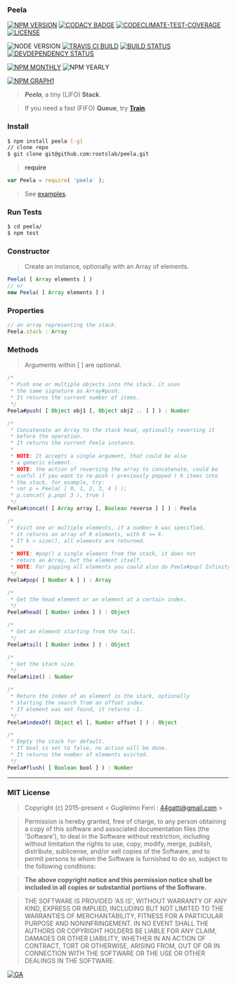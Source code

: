 ### Peela

[![NPM VERSION](http://img.shields.io/npm/v/peela.svg?style=flat)](https://www.npmjs.org/package/peela)
[![CODACY BADGE](https://img.shields.io/codacy/b18ed7d95b0a4707a0ff7b88b30d3def.svg?style=flat)](https://www.codacy.com/public/44gatti/peela)
[![CODECLIMATE-TEST-COVERAGE](https://img.shields.io/codeclimate/coverage/github/rootslab/peela.svg?style=flat)](https://codeclimate.com/github/rootslab/peela)
[![LICENSE](http://img.shields.io/badge/license-MIT-blue.svg?style=flat)](https://github.com/rootslab/peela#mit-license)

![NODE VERSION](https://img.shields.io/node/v/peela.svg)
[![TRAVIS CI BUILD](http://img.shields.io/travis/rootslab/peela.svg?style=flat)](http://travis-ci.org/rootslab/peela)
[![BUILD STATUS](http://img.shields.io/david/rootslab/peela.svg?style=flat)](https://david-dm.org/rootslab/peela)
[![DEVDEPENDENCY STATUS](http://img.shields.io/david/dev/rootslab/peela.svg?style=flat)](https://david-dm.org/rootslab/peela#info=devDependencies)

[![NPM MONTHLY](http://img.shields.io/npm/dm/peela.svg?style=flat)](http://npm-stat.com/charts.html?package=peela)
![NPM YEARLY](https://img.shields.io/npm/dy/peela.svg)

[![NPM GRAPH1](https://nodei.co/npm/peela.png?downloads=true&downloadRank=true&stars=true)](https://nodei.co/npm/peela/)


> **_Peela_**, a tiny (LIFO) **Stack**.

> If you need a fast (FIFO) __Queue__, try __[Train](https://github.com/rootslab/train)__.

### Install

```bash
$ npm install peela [-g]
// clone repo
$ git clone git@github.com:rootslab/peela.git
```
> __require__ 

```javascript
var Peela = require( 'peela' );
```
> See [examples](example/).

### Run Tests

```bash
$ cd peela/
$ npm test
```
### Constructor

> Create an instance, optionally with an Array of elements.

```javascript
Peela( [ Array elements ] )
// or
new Peela( [ Array elements ] )
```

### Properties

```javascript
// an array representing the stack.
Peela.stack : Array
```

### Methods

> Arguments within [ ] are optional.

```javascript
/*
 * Push one or multiple objects into the stack. it uses
 * the same signature as Array#push.
 * It returns the current number of items.
 */
Peela#push( [ Object obj1 [, Object obj2 .. ] ] ) : Number

/*
 * Concatenate an Array to the stack head, optionally reversing it
 * before the operation.
 * It returns the current Peela instance.
 *
 * NOTE: It accepts a single argument, that could be also
 * a generic element.
 * NOTE: the action of reversing the array to concatenate, could be
 * useful if you want to re-push ( previously popped ) K items into
 * the stack, for example, try:
 * var p = Peela( [ 0, 1, 2, 3, 4 ] );
 * p.concat( p.pop( 3 ), true )
 */
Peela#concat( [ Array array [, Boolean reverse ] ] ) : Peela

/* 
 * Evict one or multiple elements, if a number k was specified,
 * it returns an array of K elements, with K <= k.
 * If k > size(), all elements are returned.
 *
 * NOTE: #pop() a single element from the stack, it does not
 * return an Array, but the element itself.
 * NOTE: For popping all elements you could also do Peela#pop( Infinity )
 */
Peela#pop( [ Number k ] ) : Array

/*
 * Get the head element or an element at a certain index.
 */
Peela#head( [ Number index ] ) : Object

/*
 * Get an element starting from the tail.
 */
Peela#tail( [ Number index ] ) : Object

/*
 * Get the stack size.
 */
Peela#size() : Number

/*
 * Return the index of an element in the stack, optionally
 * starting the search from an offset index.
 * If element was not found, it returns -1.
 */
Peela#indexOf( Object el [, Number offset ] ) : Object

/*
 * Empty the stack for default.
 * If bool is set to false, no action will be done.
 * It returns the number of elements evicted.
 */
Peela#flush( [ Boolean bool ] ) : Number

```

------------------------------------------------------------------------

### MIT License

> Copyright (c) 2015-present &lt; Guglielmo Ferri : 44gatti@gmail.com &gt;

> Permission is hereby granted, free of charge, to any person obtaining
> a copy of this software and associated documentation files (the
> 'Software'), to deal in the Software without restriction, including
> without limitation the rights to use, copy, modify, merge, publish,
> distribute, sublicense, and/or sell copies of the Software, and to
> permit persons to whom the Software is furnished to do so, subject to
> the following conditions:

> __The above copyright notice and this permission notice shall be
> included in all copies or substantial portions of the Software.__

> THE SOFTWARE IS PROVIDED 'AS IS', WITHOUT WARRANTY OF ANY KIND,
> EXPRESS OR IMPLIED, INCLUDING BUT NOT LIMITED TO THE WARRANTIES OF
> MERCHANTABILITY, FITNESS FOR A PARTICULAR PURPOSE AND NONINFRINGEMENT.
> IN NO EVENT SHALL THE AUTHORS OR COPYRIGHT HOLDERS BE LIABLE FOR ANY
> CLAIM, DAMAGES OR OTHER LIABILITY, WHETHER IN AN ACTION OF CONTRACT,
> TORT OR OTHERWISE, ARISING FROM, OUT OF OR IN CONNECTION WITH THE
> SOFTWARE OR THE USE OR OTHER DEALINGS IN THE SOFTWARE.

[![GA](https://ga-beacon.appspot.com/UA-53998692-1/peela/Readme?pixel)](https://github.com/igrigorik/ga-beacon)
